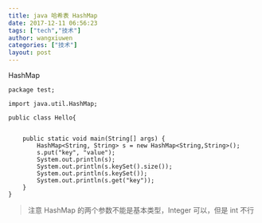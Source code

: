 ```yaml
---
title: java 哈希表 HashMap
date: 2017-12-11 06:56:23
tags: ["tech","技术"]
author: wangxiuwen
categories: ["技术"]
layout: post
---
```


HashMap

	package test;
	
	import java.util.HashMap;
	
	public class Hello{
		
	
		public static void main(String[] args) {
			HashMap<String, String> s = new HashMap<String,String>();
			s.put("key", "value");
			System.out.println(s);
			System.out.println(s.keySet().size());
			System.out.println(s.keySet());
			System.out.println(s.get("key"));
		}
	}


	
>注意 HashMap 的两个参数不能是基本类型，Integer 可以，但是 int 不行